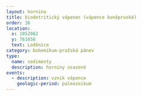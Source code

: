 ```yaml
---
layout: hornina
title: biodetritický vápenec (vápence koněpruské)
order: 36 
location:
  x: 1052062
  y: 761656
  text: Loděnice
category: bohemikum-pražská pánev
type:
  name: sedimenty
  description: horniny usazené
events:
  - description: vznik vápence
    geologic-period: paleozoikum
---
```


